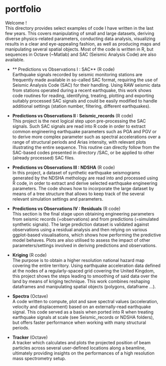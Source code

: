 # portfolio

Welcome !     
This directory provides select examples of code I have written in the last few years. This covers manipulating of small and large datasets, deriving diverse physics-related parameters, conducting data analysis, visualizing results in a clear and eye-appealing fashion, as well as producing maps and manipulating several spatial objects. Most of the code is written in R, but sequences in Octave (~Matlab) and SAC (Seismic Analysis Code) are also available.

+ ** Predictions vs Observations I : SAC**  (R code)      
Earthquake signals recorded by seismic monitoring stations are frequently made available in so-called SAC format, requiring the use of Seismic Analysis Code (SAC) for their handling. Using RAW seismic data from stations operated during a recent earthquake, this work shows code routines for reading, identifying, treating, plotting and exporting suitably processed SAC signals and could be easily modified to handle additional settings (station number, filtering, different earthquakes).
  

+ **Predictions vs Observations II : Seismic_records** (R code)       
This project is the next logical step upon pre-processing the SAC signals. Such SAC signals are read into R code in order to extract common engineering earthquake parameters such as PGA and PGV or to derive more complex parameter such as spectral accelerations over a range of structural periods and Arias intensity, with relevant plots illustrating the entire sequence.
This routine can directly follow from the SAC-based codes presented in directory /SAC, or be applied to other (already processed) SAC files.


+ **Predictions vs Observations III : NDSHA** (R code)           
In this project, a dataset of synthetic earthquake seismograms generated by the NDSHA methology are read into and processed using R code, in order to extract and derive selected earthquake engineering parameters. The code shows how to incorporate the large dataset by means of a tree structure that allows to keep track of the several relevant simulation settings and parameters.


+ **Predictions vs Observations IV : Residuals**  (R code)              
This section is the final stage upon obtaining engineering parameters from seismic records (=observations) and from predictions (=simulated synthetic signals). The large prediction dataset is validated against observations using a residual analysis and then relying on various ggplot-based visualisations, which shows how performing the predictive model behaves. Plots are also utilised to assess the impact of other parameters/settings involved in deriving predictions and observations.


+ **Kriging** (R code)         
The purpose is to obtain a higher resolution national hazard map covering the entire territory. Using earthquake acceleration data defined at the nodes of a regularly-spaced grid covering the United Kingdom, this project shows the steps leading to smoothing of said data over the land by means of kriging technique. This work combines reshaping dataframes and manipulating spatial objects (polygons, dataframe ...).
    
+ **Spectra** (Octave)          
A code written to compute, plot and save spectral values (acceleration, velocity and displacement) based on an externally-read earthquake signal. This code served as a basis when ported into R when treating earthquake signals at scale (see Seismic_records or NDSHA folders), but offers faster performance when working with many structural periods.

+ **Tracker** (Octave)            
A tracker which calculates and plots the projected position of beam particles across several user-defined locations along a beamline, ultimately providing insights on the performances of a high resolution mass spectrometry setup.
